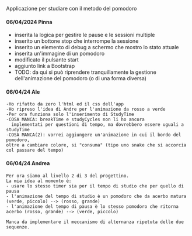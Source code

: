 Applicazione per studiare con il metodo del pomodoro

#### 06/04/2024 Pinna

-   inserita la logica per gestire le pause e le sessioni multiple
-   inserito un bottone stop che interrompe la sessione
-   inserito un elemento di debug a schermo che mostro lo stato attuale
-   inserita un'immagine di un pomodoro
-   modificato il pulsante start
-   aggiunto link a Bootstrap
-   TODO: da qui si può riprendere tranquillamente la gestione dell'animazione del pomodoro (o di
    una forma diversa)

#### 06/04/24 Ale

    -Ho rifatto da zero l'html ed il css dell'app
    -Ho ripreso l'idea di Andre per l'animazione da rosso a verde
    -Per ora funziona solo l'inserimento di StudyTime
    -COSA MANCA: breakTime e studyCycles non li ho ancora
      implementati per questioni di tempo, ma dovrebbero essere uguali a studyTime
    -COSA MANCA(2): vorrei aggiungere un'animazione in cui il bordo del pomodoro,
    oltre a cambiare colore, si "consuma" (tipo uno snake che si accorcia col passare del tempo)

#### 06/04/24 Andrea

    Per ora siamo al livello 2 di 3 del progettino.
    La mia idea al momento è:
    - usare lo stesso timer sia per il tempo di studio che per quello di pausa
    - l'animazione del tempo di studio è un pomodoro che da acerbo matura (verde, piccolo) --> (rosso, grande)
    - l'animazione del tempo di pausa è lo stesso pomodoro che ritorna acerbo (rosso, grande) --> (verde, piccolo)

    Manca da implementare il meccanismo di alternanza ripetuta delle due sequenze.
